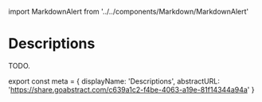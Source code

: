 import MarkdownAlert from '../../components/Markdown/MarkdownAlert'

# Descriptions

TODO.

export const meta = {
  displayName: 'Descriptions',
  abstractURL: 'https://share.goabstract.com/c639a1c2-f4be-4063-a19e-81f14344a94a'
}
